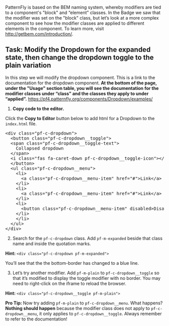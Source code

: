 
PatternFly is based on the BEM naming system, whereby modifiers are tied to a component's "block" and “element” classes. In the Badge we saw that the modifier was set on the "block" class, but let’s look at a more complex component to see how the modifier classes are applied to different elements in the component. To learn more, visit http://getbem.com/introduction/.

## Task: Modify the Dropdown for the expanded state, then change the dropdown toggle to the plain variation

In this step we will modify the dropdown component. This is a link to the documentation for the dropdown component. <strong> At the bottom of the page, under the "Usage" section table, you will see the documentation for the modifier classes under “class” and the classes they apply to under “applied”.</strong>  https://pf4.patternfly.org/components/Dropdown/examples/

1) <strong>Copy code to the editor.</strong>

Click the <strong>Copy to Editor</strong> button below to add html for a Dropdown to the `index.html` file.

<pre class="file" data-filename="index.html" data-target="replace">
&lt;div class=&quot;pf-c-dropdown&quot;&gt;
  &lt;button class=&quot;pf-c-dropdown__toggle&quot;&gt;
  &lt;span class=&quot;pf-c-dropdown__toggle-text&quot;&gt;
    Collapsed dropdown
  &lt;/span&gt;
  &lt;i class=&quot;fas fa-caret-down pf-c-dropdown__toggle-icon&quot;&gt;&lt;/i&gt;
  &lt;/button&gt;
  &lt;ul class=&quot;pf-c-dropdown__menu&quot;&gt;
    &lt;li&gt;
      &lt;a class=&quot;pf-c-dropdown__menu-item&quot; href=&quot;#&quot;&gt;Link&lt;/a&gt;
    &lt;/li&gt;
    &lt;li&gt;
      &lt;a class=&quot;pf-c-dropdown__menu-item&quot; href=&quot;#&quot;&gt;Link&lt;/a&gt;
    &lt;/li&gt;
    &lt;li&gt;
      &lt;button class=&quot;pf-c-dropdown__menu-item&quot; disabled&gt;Disabled action&lt;/button&gt;
    &lt;/li&gt;
    &lt;/li&gt;
  &lt;/ul&gt;
&lt;/div&gt;
</pre>

2) Search for the `pf-c-dropdown` class. Add `pf-m-expanded` beside that class name and inside the quotation marks.

<strong>Hint: </strong> `<div class="pf-c-dropdown pf-m-expanded">`

You’ll see that the the bottom-border has changed to a blue line.

3) Let’s try another modifier. Add `pf-m-plain` to `pf-c-dropdown__toggle` so that it’s modified to display the toggle modifier with no border. You may need to right-click on the iframe to reload the browser.

<strong>Hint: </strong> `<div class="pf-c-dropdown__toggle pf-m-plain">`

<strong>Pro Tip: </strong> Now try adding `pf-m-plain` to `pf-c-dropdown__menu`. What happens? <strong> Nothing should happen</strong>  because the modifier class does not apply to `pf-c-dropdown__menu`, it only applies to `pf-c-dropdown__toggle`. Always remember to refer to the documentation!
